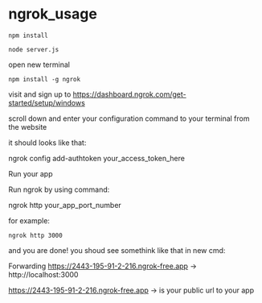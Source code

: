 # ngrok_usage
```npm install```

```node server.js```

open new terminal

```npm install -g ngrok```

visit and sign up to https://dashboard.ngrok.com/get-started/setup/windows

scroll down and enter your configuration command to your terminal from the website

it should looks like that:

ngrok config add-authtoken your_access_token_here

Run your app

Run ngrok by using command:

ngrok http your_app_port_number

for example:

```ngrok http 3000```

and you are done! you shoud see somethink like that in new cmd:

Forwarding https://2443-195-91-2-216.ngrok-free.app -> http://localhost:3000

https://2443-195-91-2-216.ngrok-free.app -> is your public url to your app
